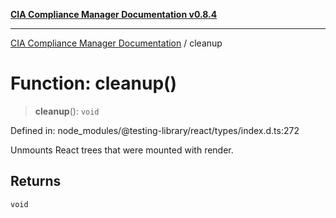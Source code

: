 [**CIA Compliance Manager Documentation v0.8.4**](../README.md)

***

[CIA Compliance Manager Documentation](../globals.md) / cleanup

# Function: cleanup()

> **cleanup**(): `void`

Defined in: node\_modules/@testing-library/react/types/index.d.ts:272

Unmounts React trees that were mounted with render.

## Returns

`void`
